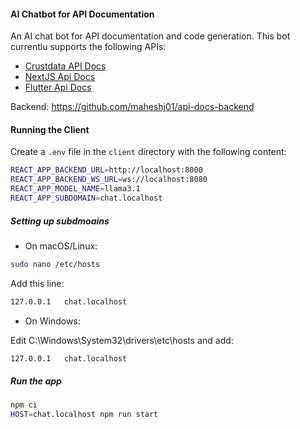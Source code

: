 #### AI Chatbot for API Documentation

An AI chat bot for API documentation and code generation. This bot currentlu supports the following APIs:

- [Crustdata API Docs](https://crustdata.notion.site/Crustdata-Discovery-And-Enrichment-API-c66d5236e8ea40df8af114f6d447ab48)
- [NextJS Api Docs](https://nextjs.org/docs)
- [Flutter Api Docs](https://docs.flutter.dev/)

Backend: https://github.com/maheshj01/api-docs-backend


#### Running the Client

Create a `.env` file in the `client` directory with the following content:

```bash
REACT_APP_BACKEND_URL=http://localhost:8000
REACT_APP_BACKEND_WS_URL=ws://localhost:8080
REACT_APP_MODEL_NAME=llama3.1
REACT_APP_SUBDOMAIN=chat.localhost
```

##### Setting up subdmoains

- On macOS/Linux:

```bash
sudo nano /etc/hosts
```

Add this line:

```bash
127.0.0.1   chat.localhost
```

- On Windows:

Edit C:\Windows\System32\drivers\etc\hosts and add:

```bash
127.0.0.1   chat.localhost
```

##### Run the app

```bash
npm ci
HOST=chat.localhost npm run start
```